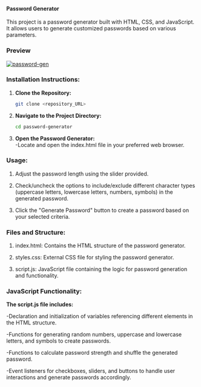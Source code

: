 #### Password Generator

This project is a password generator built with HTML, CSS, and JavaScript. It allows users to generate customized passwords based on various parameters.


### Preview 
<a href="https://ibb.co/wW7cyTL"><img src="https://i.ibb.co/VSxwVdN/password-gen.png" alt="password-gen" border="0"></a>


### Installation Instructions:

1. **Clone the Repository:**
   ```bash
   git clone <repository_URL>

2. **Navigate to the Project Directory:**
   ```bash
   cd password-generator
3. **Open the Password Generator:**
   <br/>
   -Locate and open the index.html file in your preferred web browser.

### Usage:
1. Adjust the password length using the slider provided. <br/>

2. Check/uncheck the options to include/exclude different character types (uppercase letters, lowercase letters, numbers, symbols) in the generated password.  <br/>

3. Click the "Generate Password" button to create a password based on your selected criteria.  <br/>

### Files and Structure:

1. index.html: Contains the HTML structure of the password generator. <br/>

2. styles.css: External CSS file for styling the password generator.   <br/>

3. script.js: JavaScript file containing the logic for password generation and functionality. <br/>

### JavaScript Functionality:
**The script.js file includes:** <br/>

-Declaration and initialization of variables referencing different elements in the HTML structure.  <br/>

-Functions for generating random numbers, uppercase and lowercase letters, and symbols to create passwords.  <br/>

-Functions to calculate password strength and shuffle the generated password.  <br/>

-Event listeners for checkboxes, sliders, and buttons to handle user interactions and generate passwords accordingly.  <br/>
